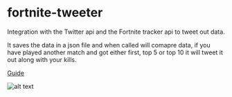 # fortnite-tweeter
Integration with the Twitter api and the Fortnite tracker api to tweet out data.

It saves the data in a json file and when called will comapre data, if you have played another match and got either first, top 5 or top 10 it will tweet it out along with your kills.

[Guide](https://write.corbpie.com/how-to-tweet-out-your-latest-fortnite-game-result-with-twitter-api-in-php/)

![alt text](https://i2.wp.com/write.corbpie.com/wp-content/uploads/2018/02/fortnite-tweeter.png "An example tweet")
